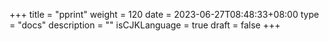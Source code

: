 +++
title = "pprint"
weight = 120
date = 2023-06-27T08:48:33+08:00
type = "docs"
description = ""
isCJKLanguage = true
draft = false
+++